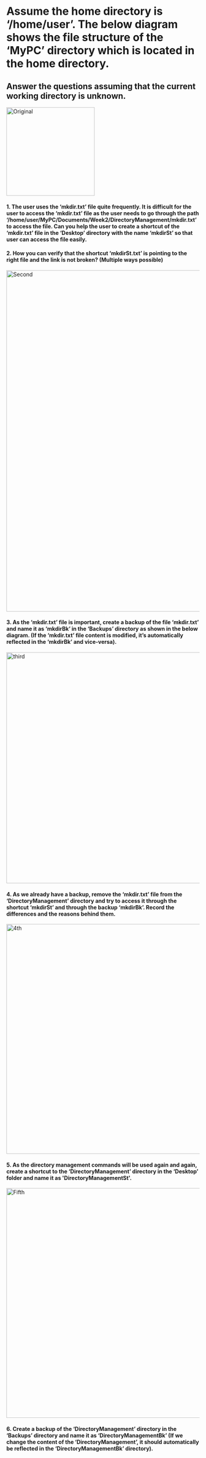 # Assume the home directory is ‘/home/user’. The below diagram shows the file structure of the ‘MyPC’ directory which is located in the home directory.

## Answer the questions assuming that the current working directory is unknown.

<img width="230" alt="Original" src="https://github.com/Ankit16727/OPS145_SLG/assets/120432770/f8f2ac20-d05c-4008-ad8a-9fb7e4fc7107">




#### 1. The user uses the ‘mkdir.txt’ file quite frequently. It is difficult for the user to access the ‘mkdir.txt’ file as the user needs to go through the path ‘/home/user/MyPC/Documents/Week2/DirectoryManagement/mkdir.txt’ to access the file. Can you help the user to create a shortcut of the ‘mkdir.txt’ file in the ‘Desktop’ directory with the name ‘mkdirSt’ so that user can access the file easily.

#### 2. How you can verify that the shortcut ‘mkdirSt.txt’ is pointing to the right file and the link is not broken? (Multiple ways possible)

   
<img width="888" alt="Second" src="https://github.com/Ankit16727/OPS145_SLG/assets/120432770/b66632f6-8bd5-4047-8d59-7747ba53cd64">

#### 3. As the ‘mkdir.txt’ file is important, create a backup of the file ‘mkdir.txt’ and name it as ‘mkdirBk’ in the ‘Backups’ directory as shown in the below diagram. (If the ‘mkdir.txt’ file content is modified, it’s automatically reflected in the ‘mkdirBk’ and vice-versa).

<img width="601" alt="third" src="https://github.com/Ankit16727/OPS145_SLG/assets/120432770/eadb0a77-2114-4dab-a552-1221e56eda3d">

#### 4. As we already have a backup, remove the ‘mkdir.txt’ file from the ‘DirectoryManagement’ directory and try to access it through the shortcut ‘mkdirSt’ and through the backup ‘mkdirBk’. Record the differences and the reasons behind them.

<img width="598" alt="4th" src="https://github.com/Ankit16727/OPS145_SLG/assets/120432770/cf97268c-f0e8-4fec-9af2-aec4d8aaf682">

#### 5. As the directory management commands will be used again and again, create a shortcut to the ‘DirectoryManagement’ directory in the ‘Desktop’ folder and name it as 'DirectoryManagementSt'.

<img width="598" alt="Fifth" src="https://github.com/Ankit16727/OPS145_SLG/assets/120432770/459474ed-ada2-4718-a71b-fc58d5a546c5">


#### 6. Create a backup of the ‘DirectoryManagement’ directory in the ‘Backups’ directory and name it as ‘DirectoryManagementBk’ (If we change the content of the ‘DirectoryManagement’, it should automatically be reflected in the ‘DirectoryManagementBk’ directory).


